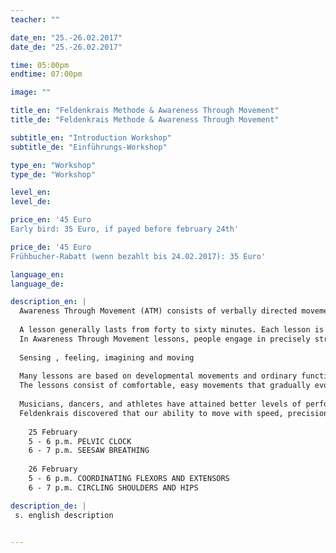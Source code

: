 ```yaml
---
teacher: ""

date_en: "25.-26.02.2017"
date_de: "25.-26.02.2017"

time: 05:00pm
endtime: 07:00pm 

image: ""

title_en: "Feldenkrais Methode & Awareness Through Movement"
title_de: "Feldenkrais Methode & Awareness Through Movement"

subtitle_en: "Introduction Workshop"
subtitle_de: "Einführungs-Workshop"

type_en: "Workshop"
type_de: "Workshop"

level_en:
level_de:

price_en: '45 Euro  
Early bird: 35 Euro, if payed before february 24th'

price_de: '45 Euro  
Frühbucher-Rabatt (wenn bezahlt bis 24.02.2017): 35 Euro'

language_en:
language_de:

description_en: |
  Awareness Through Movement (ATM) consists of verbally directed movement sequences presented primarily to groups.
  
  A lesson generally lasts from forty to sixty minutes. Each lesson is usually organized around a particular function.
  In Awareness Through Movement lessons, people engage in precisely structured movement explorations that involve:
  
  Sensing , feeling, imagining and moving
  
  Many lessons are based on developmental movements and ordinary functional activities. Some are based on more abstract explorations of joint, muscle, and postural relationships.
  The lessons consist of comfortable, easy movements that gradually evolve into movements of greater range and complexity.
  
  Musicians, dancers, and athletes have attained better levels of performance with the help of the Awareness Through Movement method. Although Feldenkrais developed this system working with basic movements such as standing, crawling, walking, running, and breathing, his approach can also be applied to improving the fine movements required to play a string instrument.
  Feldenkrais discovered that our ability to move with speed, precision, and power depends on our sensitivity, or our ability to feel what we are doing. Recent findings by neurophysiologists about how the nervous system organized movement, by changing the bias on the sensing elements in the muscle, confirm Feldenkrais practical work. Thus, by paying attention to the details of small, light, slow movements, instrument players can improve both their sensitivity and their performance.
  
    25 February  
    5 - 6 p.m. PELVIC CLOCK  
    6 - 7 p.m. SEESAW BREATHING
    
    26 February  
    5 - 6 p.m. COORDINATING FLEXORS AND EXTENSORS  
    6 - 7 p.m. CIRCLING SHOULDERS AND HIPS

description_de: |
 s. english description


---
```

